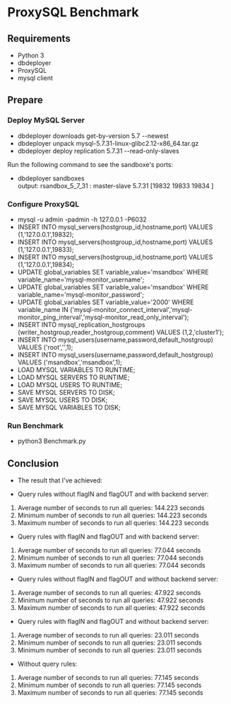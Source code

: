 # ProxySQL Benchmark

## Requirements
* Python 3
* dbdeployer
* ProxySQL
* mysql client
  
## Prepare

### Deploy MySQL Server

* dbdeployer downloads get-by-version 5.7 --newest
* dbdeployer unpack mysql-5.7.31-linux-glibc2.12-x86_64.tar.gz
* dbdeployer deploy replication 5.7.31 --read-only-slaves

Run the following command to see the sandboxe's ports:
* dbdeployer sandboxes  
output: rsandbox_5_7_31 : master-slave 5.7.31 [19832 19833 19834 ]
  
### Configure ProxySQL

* mysql -u admin -padmin -h 127.0.0.1 -P6032
* INSERT INTO mysql_servers(hostgroup_id,hostname,port) VALUES (1,'127.0.0.1',19832);
* INSERT INTO mysql_servers(hostgroup_id,hostname,port) VALUES (1,'127.0.0.1',19833);
* INSERT INTO mysql_servers(hostgroup_id,hostname,port) VALUES (1,'127.0.0.1',19834);
* UPDATE global_variables SET variable_value='msandbox' WHERE variable_name='mysql-monitor_username';
* UPDATE global_variables SET variable_value='msandbox' WHERE variable_name='mysql-monitor_password';
* UPDATE global_variables SET variable_value='2000' WHERE variable_name IN ('mysql-monitor_connect_interval','mysql-monitor_ping_interval','mysql-monitor_read_only_interval');
* INSERT INTO mysql_replication_hostgroups (writer_hostgroup,reader_hostgroup,comment) VALUES (1,2,'cluster1');
* INSERT INTO mysql_users(username,password,default_hostgroup) VALUES ('root','',1);
* INSERT INTO mysql_users(username,password,default_hostgroup) VALUES ('msandbox','msandbox',1);
* LOAD MYSQL VARIABLES TO RUNTIME;
* LOAD MYSQL SERVERS TO RUNTIME;
* LOAD MYSQL USERS TO RUNTIME;
* SAVE MYSQL SERVERS TO DISK;
* SAVE MYSQL USERS TO DISK;
* SAVE MYSQL VARIABLES TO DISK;

### Run Benchmark

* python3 Benchmark.py

## Conclusion

* The result that I've achieved:

* Query rules without flagIN and flagOUT and with backend server:
1. Average number of seconds to run all queries: 144.223 seconds
2. Minimum number of seconds to run all queries: 144.223 seconds
3. Maximum number of seconds to run all queries: 144.223 seconds

* Query rules with flagIN and flagOUT and with backend server:
1. Average number of seconds to run all queries: 77.044 seconds
2. Minimum number of seconds to run all queries: 77.044 seconds
3. Maximum number of seconds to run all queries: 77.044 seconds

* Query rules without flagIN and flagOUT and without backend server: 
1. Average number of seconds to run all queries: 47.922 seconds
2. Minimum number of seconds to run all queries: 47.922 seconds
3. Maximum number of seconds to run all queries: 47.922 seconds

* Query rules with flagIN and flagOUT and without backend server: 
1. Average number of seconds to run all queries: 23.011 seconds
2. Minimum number of seconds to run all queries: 23.011 seconds
3. Minimum number of seconds to run all queries: 23.011 seconds

* Without query rules:
1. Average number of seconds to run all queries: 77.145 seconds
2. Minimum number of seconds to run all queries: 77.145 seconds
3. Maximum number of seconds to run all queries: 77.145 seconds
